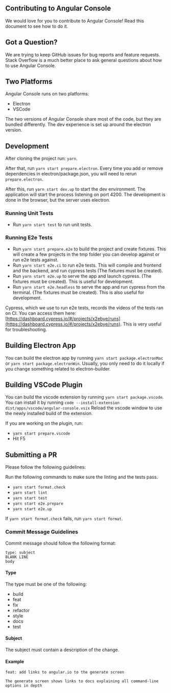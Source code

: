 ## Contributing to Angular Console

We would love for you to contribute to Angular Console! Read this document to see how to do it.

## Got a Question?

We are trying to keep GitHub issues for bug reports and feature requests. Stack Overflow is a much better place to ask general questions about how to use Angular Console.

## Two Platforms

Angular Console runs on two platforms:

- Electron
- VSCode

The two versions of Angular Console share most of the code, but they are bundled differently. The dev experience is set up around the electron version.

## Development

After cloning the project run: `yarn`.

After that, run `yarn start prepare.electron`. Every time you add or remove dependencies in electron/package.json, you will need to rerun `prepare.electron`.

After this, run `yarn start dev.up` to start the dev environment. The application will start the process listening on port 4200. The development is done in the browser, but the server uses electron.

### Running Unit Tests

- Run `yarn start test` to run unit tests.

### Running E2e Tests

- Run `yarn start prepare.e2e` to build the project and create fixtures. This will create a few projects in the tmp folder you can develop against or run e2e tests against.
- Run `yarn start e2e.ci` to run e2e tests. This will compile and frontend and the backend, and run cypress tests (The fixtures must be created).
- Run `yarn start e2e.up` to serve the app and launch cypress. (The fixtures must be created). This is useful for development.
- Run `yarn start e2e.headless` to serve the app and run cypress from the terminal. (The fixtures must be created). This is also useful for development.

Cypress, which we use to run e2e tests, records the videos of the tests ran on CI. You can access them here: [https://dashboard.cypress.io/#/projects/x2ebye/runs](https://dashboard.cypress.io/#/projects/x2ebye/runs). This is very useful for troubleshooting.

## Building Electron App

You can build the electron app by running `yarn start package.electronMac` or `yarn start package.electronWin`. Usually, you only need to do it locally if you change something related to electron-builder.

## Building VSCode Plugin

You can build the vscode extension by running `yarn start package.vscode`.
You can install it by running `code --install-extension dist/apps/vscode/angular-console.vsix`
Reload the vscode window to use the newly installed build of the extension.

If you are working on the plugin, run:

- `yarn start prepare.vscode`
- Hit F5

## Submitting a PR

Please follow the following guidelines:

Run the following commands to make sure the linting and the tests pass.

- `yarn start format.check`
- `yarn start lint`
- `yarn start test`
- `yarn start e2e.prepare`
- `yarn start e2e.up`

If `yarn start format.check` fails, run `yarn start format`.

### Commit Message Guidelines

Commit message should follow the following format:

```
type: subject
BLANK LINE
body
```

#### Type

The type must be one of the following:

- build
- feat
- fix
- refactor
- style
- docs
- test

#### Subject

The subject must contain a description of the change.

#### Example

```
feat: add links to angular.io to the generate screen

The generate screen shows links to docs explaining all command-line options in depth
```
